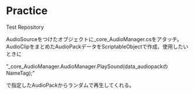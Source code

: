 # Practice
Test Repository


AudioSourceをつけたオブジェクトに_core_AudioManager.csをアタッチ。
AudioClipをまとめたAudioPackデータをScriptableObjectで作成、使用したいときに

”_core_AudioManager.AudioManager.PlaySound(data_audiopackのNameTag);”
	 
で指定したAudioPackからランダムで再生してくれる。
